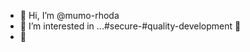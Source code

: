 - 👋 Hi, I’m @mumo-rhoda
- 👀 I’m interested in ...#secure-#quality-development 🌱 
- 💞️ 

<!---
mumo-rhoda/mumo-rhoda is a ✨ special ✨ repository because its `README.md` (this file) appears on your GitHub profile.
You can click the Preview link to take a look at your changes.
--->
